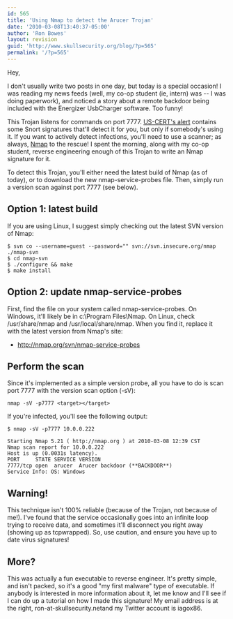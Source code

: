 ```yaml
---
id: 565
title: 'Using Nmap to detect the Arucer Trojan'
date: '2010-03-08T13:40:37-05:00'
author: 'Ron Bowes'
layout: revision
guid: 'http://www.skullsecurity.org/blog/?p=565'
permalink: '/?p=565'
---
```


Hey,

I don't usually write two posts in one day, but today is a special occasion! I was reading my news feeds (well, my co-op student (ie, intern) was -- I was doing paperwork), and noticed a story about a remote backdoor being included with the Energizer UsbCharger software. Too funny!

This Trojan listens for commands on port 7777. [US-CERT's alert](http://www.kb.cert.org/vuls/id/154421) contains some Snort signatures that'll detect it for you, but only if somebody's using it. If you want to actively detect infections, you'll need to use a scanner; as always, [Nmap](http://nmap.org) to the rescue! I spent the morning, along with my co-op student, reverse engineering enough of this Trojan to write an Nmap signature for it.

To detect this Trojan, you'll either need the latest build of Nmap (as of today), or to download the new nmap-service-probes file. Then, simply run a version scan against port 7777 (see below).

## Option 1: latest build

If you are using Linux, I suggest simply checking out the latest SVN version of Nmap:

```
$ svn co --username=guest --password="" svn://svn.insecure.org/nmap ./nmap-svn
$ cd nmap-svn
$ ./configure && make
$ make install
```

## Option 2: update nmap-service-probes

First, find the file on your system called nmap-service-probes. On Windows, it'll likely be in c:\\Program Files\\Nmap. On Linux, check /usr/share/nmap and /usr/local/share/nmap. When you find it, replace it with the latest version from Nmap's site:

- <http://nmap.org/svn/nmap-service-probes>

## Perform the scan

Since it's implemented as a simple version probe, all you have to do is scan port 7777 with the version scan option (-sV):

```
nmap -sV -p7777 <target></target>
```

If you're infected, you'll see the following output:

```
$ nmap -sV -p7777 10.0.0.222

Starting Nmap 5.21 ( http://nmap.org ) at 2010-03-08 12:39 CST
Nmap scan report for 10.0.0.222
Host is up (0.0031s latency).
PORT     STATE SERVICE VERSION
7777/tcp open  arucer  Arucer backdoor (**BACKDOOR**)
Service Info: OS: Windows
```

## Warning!

This technique isn't 100% reliable (because of the Trojan, not because of me!). I've found that the service occasionally goes into an infinite loop trying to receive data, and sometimes it'll disconnect you right away (showing up as tcpwrapped). So, use caution, and ensure you have up to date virus signatures!

## More?

This was actually a fun executable to reverse engineer. It's pretty simple, and isn't packed, so it's a good "my first malware" type of executable. If anybody is interested in more information about it, let me know and I'll see if I can do up a tutorial on how I made this signature! My email address is at the right, ron-at-skullsecurity.netand my Twitter account is iagox86.